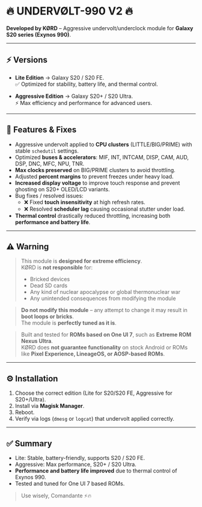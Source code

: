 # 🔥 UNDERVØLT-990 V2 🔥

**Developed by KØRD** – Aggressive undervolt/underclock module for **Galaxy S20 series (Exynos 990)**.

---

## ⚡ Versions

- **Lite Edition** → Galaxy S20 / S20 FE.  
  ✅ Optimized for stability, battery life, and thermal control.

- **Aggressive Edition** → Galaxy S20+ / S20 Ultra.  
  ⚡ Max efficiency and performance for advanced users.

---

## 🚀 Features & Fixes

- Aggressive undervolt applied to **CPU clusters** (LITTLE/BIG/PRIME) with stable `schedutil` settings.
- Optimized **buses & accelerators**: MIF, INT, INTCAM, DISP, CAM, AUD, DSP, DNC, MFC, NPU, TNR.
- **Max clocks preserved** on BIG/PRIME clusters to avoid throttling.
- Adjusted **percent margins** to prevent freezes under heavy load.
- **Increased display voltage** to improve touch response and prevent ghosting on S20+ OLED/LCD variants.
- Bug fixes / resolved issues:
  - ❌ Fixed **touch insensitivity** at high refresh rates.
  - ❌ Resolved **scheduler lag** causing occasional stutter under load.
- **Thermal control** drastically reduced throttling, increasing both **performance and battery life**.

---

## ⚠️ Warning

> This module is **designed for extreme efficiency**.  
> KØRD is **not responsible** for:
> - Bricked devices  
> - Dead SD cards  
> - Any kind of nuclear apocalypse or global thermonuclear war  
> - Any unintended consequences from modifying the module  

> **Do not modify this module** – any attempt to change it may result in **boot loops or bricks**.  
> The module is **perfectly tuned as it is**.

> Built and tested for **ROMs based on One UI 7**, such as **Extreme ROM Nexus Ultra**.  
> KØRD does **not guarantee functionality** on stock Android or ROMs like **Pixel Experience, LineageOS, or AOSP-based ROMs**.

---

## ⚙️ Installation

1. Choose the correct edition (Lite for S20/S20 FE, Aggressive for S20+/Ultra).  
2. Install via **Magisk Manager**.  
3. Reboot.  
4. Verify via logs (`dmesg` or `logcat`) that undervolt applied correctly.

---

## ✅ Summary

- Lite: Stable, battery-friendly, supports S20 / S20 FE.  
- Aggressive: Max performance, S20+ / S20 Ultra.  
- **Performance and battery life improved** due to thermal control of Exynos 990.  
- Tested and tuned for One UI 7 based ROMs.  

> Use wisely, Comandante ⚡🔥

